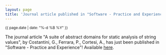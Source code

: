```yaml
---
layout: page
title: 'Journal article published in "Software - Practice and Experience"'
---
```


<small>{{ page.date | date: "%-d %B %Y" }}</small>

The journal article "A suite of abstract domains for static analysis of string values", by Costantini, G., Ferrara, P., Cortesi, A., has just been published in "Software - Practice and Experience"! Available [here](https://doi.org/10.1002/spe.2218).
